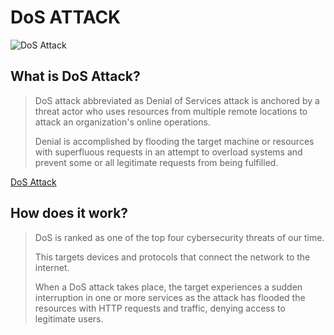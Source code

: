# DoS ATTACK

![DoS Attack](https://github.com/Siddhesh-Agarwal/Secure-Spark/blob/57e724be7dcdc0db9cc0973275b123551a851afc/docs/static/DDOS%20Attack.png)

## What is DoS Attack?

> DoS attack abbreviated as Denial of   Services attack is anchored by a threat actor who uses resources from multiple remote locations to attack an organization's online operations.
>
> Denial is accomplished by flooding the target machine or resources with superfluous requests in an attempt to overload systems and prevent some or all legitimate requests from being fulfilled.

[DoS Attack](https://greywizard.com/shield/DoS-protection)

## How does it work?

> DoS is ranked as one of the top four cybersecurity threats of our time.
>
> This targets devices and protocols that connect the network to the internet.
>
> When a DoS attack takes place, the target experiences a sudden interruption in one or more services as the attack has flooded the resources with HTTP requests and traffic, denying access to legitimate users.
